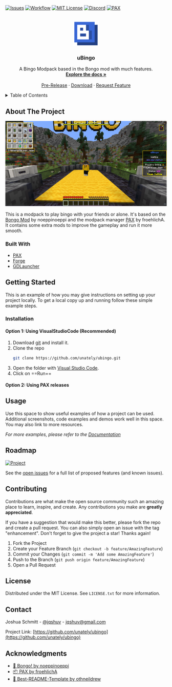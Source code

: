<div id="top"></div>

[![Issues][issues-shield]][issues-url]
[![Workflow][workflow-shield]][workflow-url]
[![MIT License][license-shield]][license-url]
[![Discord][discord-shield]][discord-url]
[![PAX][pax-shield]][pax-url]

<!-- PROJECT LOGO -->
<br />
<div align="center">
    <img src=".github/images/bingo-logo.png" alt="Logo" width="80" height="80">

<h3 align="center">uBingo</h3>

  <p align="center">
    A Bingo Modpack based in the Bongo mod with much features.
    <br />
    <a href="https://github.com/Unately/uBingo/wiki"><strong>Explore the docs »</strong></a>
    <br />
    <br />
    <a href="https://github.com/Unately/uBingo/releases">Pre-Release</a>
    ·
    <a href="https://github.com/Unately/uBingo/releases/latest">Download</a>
    ·
    <a href="https://github.com/Unately/uBingo/issues">Request Feature</a>
  </p>
</div>



<!-- TABLE OF CONTENTS -->
<details>
  <summary>Table of Contents</summary>
  <ol>
    <li>
      <a href="#about-the-project">About The Project</a>
      <ul>
        <li><a href="#built-with">Built With</a></li>
      </ul>
    </li>
    <li>
      <a href="#getting-started">Getting Started</a>
      <ul>
        <li><a href="#prerequisites">Prerequisites</a></li>
        <li><a href="#installation">Installation</a></li>
      </ul>
    </li>
    <li><a href="#usage">Usage</a></li>
    <li><a href="#roadmap">Roadmap</a></li>
    <li><a href="#contributing">Contributing</a></li>
    <li><a href="#license">License</a></li>
    <li><a href="#contact">Contact</a></li>
    <li><a href="#acknowledgments">Acknowledgments</a></li>
  </ol>
</details>



<!-- ABOUT THE PROJECT -->
## About The Project

[![Screenshot][product-screenshot]](https://cdn.jqshuv.xyz/screenshot.png)

This is a modpack to play bingo with your friends or alone. It's based on the [Bongo Mod][bongo-link] by noeppinoeppi and the modpack manager [PAX][pax-link] by froehlichA. It contains some extra mods to improve the gameplay and run it more smooth.



### Built With

* [PAX](https://github.com/froehlichA/pax/)
* [Forge](https://forums.minecraftforge.net/)
* [GDLauncher](https://gdevs.io/)



<!-- GETTING STARTED -->
## Getting Started

This is an example of how you may give instructions on setting up your project locally.
To get a local copy up and running follow these simple example steps.


### Installation

#### Option 1: Using VisualStudioCode (Recommended)

1. Download [git](https://git-scm.com/) and install it.
2. Clone the repo
   ```sh
   git clone https://github.com/unately/ubingo.git
   ```
3. Open the folder with [Visual Studio Code](https://code.visualstudio.com/).
4. Click on ==Run==

#### Option 2: Using PAX releases



<!-- USAGE EXAMPLES -->
## Usage

Use this space to show useful examples of how a project can be used. Additional screenshots, code examples and demos work well in this space. You may also link to more resources.

_For more examples, please refer to the [Documentation](https://example.com)_


<!-- ## Visual Studio Code Features -->


<!-- ROADMAP -->
## Roadmap

[![Project][project-shield]][project-url]

See the [open issues](https://github.com/unately/ubingo/issues) for a full list of proposed features (and known issues).



<!-- CONTRIBUTING -->
## Contributing

Contributions are what make the open source community such an amazing place to learn, inspire, and create. Any contributions you make are **greatly appreciated**.

If you have a suggestion that would make this better, please fork the repo and create a pull request. You can also simply open an issue with the tag "enhancement".
Don't forget to give the project a star! Thanks again!

1. Fork the Project
2. Create your Feature Branch (`git checkout -b feature/AmazingFeature`)
3. Commit your Changes (`git commit -m 'Add some AmazingFeature'`)
4. Push to the Branch (`git push origin feature/AmazingFeature`)
5. Open a Pull Request




<!-- LICENSE -->
## License

Distributed under the MIT License. See `LICENSE.txt` for more information.




<!-- CONTACT -->
## Contact

Joshua Schmitt - [@jqshuv](https://twitter.com/jqshuv) - jqshuv@gmail.com

Project Link: [https://github.com/unately/ubingo](https://github.com/unately/ubingo)




<!-- ACKNOWLEDGMENTS -->
## Acknowledgments

* [👑 Bongo! by noeppinoeppi][bongo-link]
* [📦 PAX by froehlichA][pax-link]
* [📰 Best-README-Template by othneildrew](https://github.com/othneildrew/Best-README-Template)

<!-- <p align="right">(<a href="#top">back to top</a>)</p> -->

<!-- MARKDOWN LINKS & IMAGES -->
<!-- https://www.markdownguide.org/basic-syntax/#reference-style-links -->
[issues-shield]: https://img.shields.io/github/issues/Unately/uBingo.svg?style=for-the-badge
[issues-url]: https://github.com/Unately/uBingo/issues

[workflow-shield]: https://img.shields.io/github/workflow/status/unately/ubingo/main?style=for-the-badge
[workflow-url]: https://github.com/Unately/uBingo/actions

[license-shield]: https://img.shields.io/github/license/Unately/uBingo.svg?style=for-the-badge
[license-url]: https://github.com/Unately/uBingo/blob/master/LICENSE.txt

[product-screenshot]: .github/images/screenshot.png

[discord-shield]: https://img.shields.io/discord/935279152259530822?style=for-the-badge
[discord-url]: https://discord.gg/PXqqKVAUDk

[pax-shield]: https://img.shields.io/github/v/release/froehlichA/pax?label=PAX%20%F0%9F%93%A6&style=for-the-badge
[pax-url]: https://github.com/froehlichA/pax

[project-shield]: https://img.shields.io/badge/Project-%F0%9F%93%91%20ToDo-red?style=for-the-badge&logo=github
[project-url]:https://github.com/orgs/Unately/projects/5

[bongo-link]: https://www.curseforge.com/minecraft/mc-mods/bongo

[pax-link]: https://github.com/froehlichA/pax
